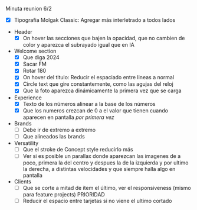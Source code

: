 Minuta reunion 6/2

- [x] Tipografia Molgak Classic: Agregar más interletrado a todos lados

- Header
  - [x] On hover las secciones que bajen la opacidad, que no cambien de color y aparezca el subrayado igual que en IA
- Welcome section
  - [x] Que diga 2024
  - [x] Sacar FM
  - [x] Rotar 180
  - [x] On hover del titulo: Reducir el espaciado entre lineas a normal
  - [x] Circle text que gire constantemente, como las agujas del reloj
  - [x] Que la foto aparezca dinámicamente la primera vez que se carga
- Experience
  - [x] Texto de los números alinear a la base de los números
  - [x] Que los numeros crezcan de 0 a el valor que tienen cuando aparecen en pantalla _por primera vez_
- Brands
  - [ ] Debe ir de extremo a extremo
  - [ ] Que alineados las brands
- Versatility
  - [ ] Que el stroke de Concept style reducirlo más
  - [ ] Ver si es posible un parallax donde aparezcan las imagenes de a poco, primera la del centro y despues la de la izquierda y por ultimo la derecha, a distintas velocidades y que siempre halla algo en pantalla
- Clients
  - [ ] Que se corte a mitad de item el último, ver el responsiveness (mismo para feature projects) PRIORIDAD
  - [ ] Reducir el espacio entre tarjetas si no viene el ultimo cortado
